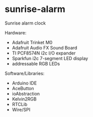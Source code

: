 # sunrise-alarm

Sunrise alarm clock

Hardware:

* Adafruit Trinket M0
* Adafruit Audio FX Sound Board
* TI PCF8574N i2c I/O expander
* Sparkfun i2c 7-segment LED display
* addressable RGB LEDs

Software/Libraries:
* Arduino IDE
* AceButton
* ioAbstraction
* Kelvin2RGB
* RTCLib
* Wire/SPI

